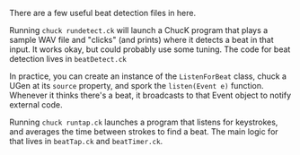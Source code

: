 There are a few useful beat detection files in here. 

Running ```chuck rundetect.ck``` will launch a ChucK program that plays a sample WAV file and "clicks" (and prints) where it detects a beat in that input. It works okay, but could probably use some tuning. The code for beat detection lives in ```beatDetect.ck```

In practice, you can create an instance of the ```ListenForBeat``` class, chuck a UGen at its ```source``` property, and spork the ```listen(Event e)``` function. Whenever it thinks there's a beat, it broadcasts to that Event object to notify external code.

Running ```chuck runtap.ck``` launches a program that listens for keystrokes, and averages the time between strokes to find a beat. The main logic for that lives in ```beatTap.ck``` and ```beatTimer.ck```.